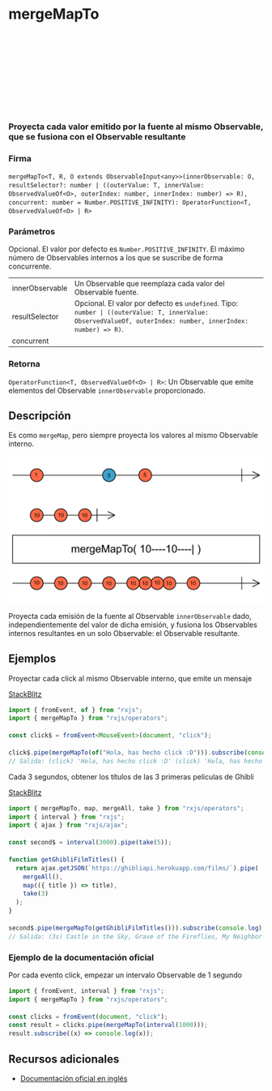 <div class="page-heading">

# mergeMapTo

<a target="_blank" href="https://github.com/ReactiveX/rxjs/blob/master/src/internal/operators/mergeMapTo.ts">
<svg>
  <use xlink:href="/assets/icons/github.svg#github"></use>
</svg>
</a>
</div>

### Proyecta cada valor emitido por la fuente al mismo Observable, que se fusiona con el Observable resultante

### Firma

`mergeMapTo<T, R, O extends ObservableInput<any>>(innerObservable: O, resultSelector?: number | ((outerValue: T, innerValue: ObservedValueOf<O>, outerIndex: number, innerIndex: number) => R), concurrent: number = Number.POSITIVE_INFINITY): OperatorFunction<T, ObservedValueOf<O> | R>`

### Parámetros

<table>
<tr><td>innerObservable</td><td>Un Observable que reemplaza cada valor del Observable fuente.</td></tr>
<tr><td>resultSelector</td><td>Opcional. El valor por defecto es <code>undefined</code>.
Tipo: <code>number | ((outerValue: T, innerValue: ObservedValueOf, outerIndex: number, innerIndex: number) => R)</code>.</td></tr>
<tr><td>concurrent</td>Opcional. El valor por defecto es <code>Number.POSITIVE_INFINITY</code>.
El máximo número de Observables internos a los que se suscribe de forma concurrente.<td></td></tr>
</table>

### Retorna

`OperatorFunction<T, ObservedValueOf<O> | R>`: Un Observable que emite elementos del Observable `innerObservable` proporcionado.

## Descripción

Es como `mergeMap`, pero siempre proyecta los valores al mismo Observable interno.

<img src="assets/images/marble-diagrams/transformation/mergeMapTo.png" alt="Diagrama de canicas del operador mergeMapTo">

Proyecta cada emisión de la fuente al Observable `innerObservable` dado, independientemente del valor de dicha emisión, y fusiona los Observables internos resultantes en un solo Observable: el Observable resultante.

## Ejemplos

Proyectar cada click al mismo Observable interno, que emite un mensaje

[StackBlitz](https://stackblitz.com/edit/rxjs-mergemapto-1?file=index.html)

```typescript
import { fromEvent, of } from "rxjs";
import { mergeMapTo } from "rxjs/operators";

const click$ = fromEvent<MouseEvent>(document, "click");

click$.pipe(mergeMapTo(of("Hola, has hecho click :D"))).subscribe(console.log);
// Salida: (click) 'Hola, has hecho click :D' (click) 'Hola, has hecho click :D'...
```

Cada 3 segundos, obtener los títulos de las 3 primeras películas de Ghibli

[StackBlitz](https://stackblitz.com/edit/rxjs-mergemapto-2?file=index.ts)

```javascript
import { mergeMapTo, map, mergeAll, take } from "rxjs/operators";
import { interval } from "rxjs";
import { ajax } from "rxjs/ajax";

const second$ = interval(3000).pipe(take(5));

function getGhibliFilmTitles() {
  return ajax.getJSON(`https://ghibliapi.herokuapp.com/films/`).pipe(
    mergeAll(),
    map(({ title }) => title),
    take(3)
  );
}

second$.pipe(mergeMapTo(getGhibliFilmTitles())).subscribe(console.log);
// Salida: (3s) Castle in the Sky, Grave of the Fireflies, My Neighbor Totoro (3s) Castle in the Sky, Grave of the Fireflies, My Neighbor Totoro...
```

### Ejemplo de la documentación oficial

Por cada evento click, empezar un intervalo Observable de 1 segundo

```javascript
import { fromEvent, interval } from "rxjs";
import { mergeMapTo } from "rxjs/operators";

const clicks = fromEvent(document, "click");
const result = clicks.pipe(mergeMapTo(interval(1000)));
result.subscribe((x) => console.log(x));
```

## Recursos adicionales

- [Documentación oficial en inglés](https://rxjs-dev.firebaseapp.com/api/operators/mergeMapTo)

